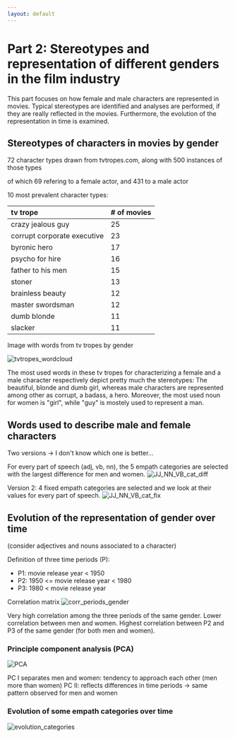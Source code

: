 ```yaml
---
layout: default
---
```


# Part 2: Stereotypes and representation of different genders in the film industry
This part focuses on how female and male characters are represented in movies. Typical stereotypes are identified and analyses are performed, if they are really reflected in the movies. Furthermore, the evolution of the representation in time is examined. 


## Stereotypes of characters in movies by gender
72 character types drawn from tvtropes.com, along with 500 instances of those types

of which 69 refering to a female actor, and 431 to a male actor

10 most prevalent character types:

| tv trope                        | # of movies|
|:--------------------------------|:-----------|
| crazy jealous guy               |     25     |
| corrupt corporate executive     |     23     |
| byronic hero                    |     17     |
| psycho for hire                 |     16     |
| father to his men               |     15     |
| stoner                          |     13     |
| brainless beauty                |     12     |
| master swordsman                |     12     |
| dumb blonde                     |     11     |
| slacker                         |     11     |


Image with words from tv tropes by gender

![tvtropes_wordcloud](https://user-images.githubusercontent.com/114232327/208700236-9934b814-e310-44bc-9c21-f3f5868def30.png)


The most used words in these tv tropes for characterizing a female and a male character respectively depict pretty much the stereotypes: The beautiful, blonde and dumb girl, whereas male characters are represented among other as corrupt, a badass, a hero. Moreover, the most used noun for women is "girl", while "guy" is mostely used to represent a man.

## Words used to describe male and female characters
Two versions -> I don't know which one is better...

For every part of speech (adj, vb, nn), the 5 empath categories are selected with the largest difference for men and women.
![JJ_NN_VB_cat_diff](https://user-images.githubusercontent.com/114232327/208700451-e087f8ed-c867-43a4-a19d-70cedbd76b84.png)

Version 2: 4 fixed empath categories are selected and we look at their values for every part of speech.
![JJ_NN_VB_cat_fix](https://user-images.githubusercontent.com/114232327/208700473-ef5d540a-817c-4d9f-a301-bcde2c4c307d.png)



## Evolution of the representation of gender over time
(consider adjectives and nouns associated to a character)

Definition of three time periods (P):
* P1:         movie release year < 1950
* P2: 1950 <= movie release year < 1980
* P3: 1980 <  movie release year

Correlation matrix
![corr_periods_gender](https://user-images.githubusercontent.com/114232327/208702863-5bea998b-accb-4f68-bd17-9d59bf2a5b47.png)



Very high correlation among the three periods of the same gender. Lower correlation between men and women. Highest correlation between P2 and P3 of the same gender (for both men and women).

### Principle component analysis (PCA)

![PCA](https://user-images.githubusercontent.com/114232327/208701868-6bbcbefa-504b-47ad-a21c-536df850fe5c.png)

PC I separates men and women: tendency to approach each other (men more than women)
PC II: reflects differences in time periods -> same pattern observed for men and women


### Evolution of some empath categories over time

![evolution_categories](https://user-images.githubusercontent.com/114232327/208702776-a7bb9f11-504e-4eea-a1ad-412ad2ea5328.png)


